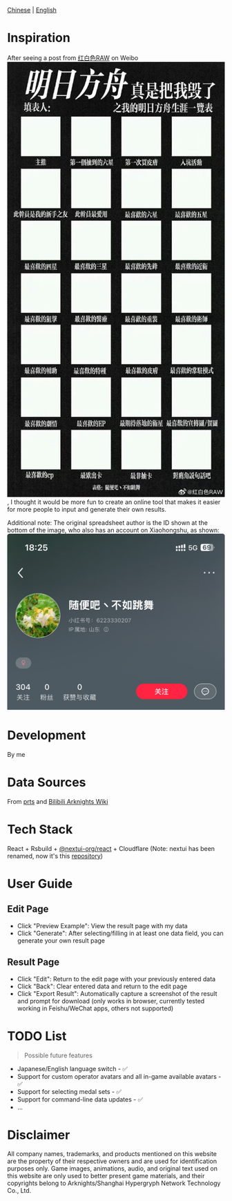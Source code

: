 [Chinese](./README.md) | [English](./README_EN.md)
# Inspiration

After seeing a post from [红白色RAW](https://weibo.com/u/2940601822) on Weibo ![](./src/assets/img_v3_02gq_7ed31f29-4562-44e3-b3e9-fc76fea30ecg.png), I thought it would be more fun to create an online tool that makes it easier for more people to input and generate their own results.

Additional note:
The original spreadsheet author is the ID shown at the bottom of the image, who also has an account on Xiaohongshu, as shown:
![](./src/assets/xhs.jpg)

# Development

By me

# Data Sources

From [prts](https://prts.wiki/w/%E9%A6%96%E9%A1%B5) and [Bilibili Arknights Wiki](https://wiki.biligame.com/arknights/%E9%A6%96%E9%A1%B5)

# Tech Stack

React + Rsbuild + [@nextui-org/react](https://nextui.org/docs/frameworks/vite) + Cloudflare (Note: nextui has been renamed, now it's this [repository](https://github.com/heroui-inc/heroui))

# User Guide

## Edit Page

- Click "Preview Example": View the result page with my data
- Click "Generate": After selecting/filling in at least one data field, you can generate your own result page

## Result Page

- Click "Edit": Return to the edit page with your previously entered data
- Click "Back": Clear entered data and return to the edit page
- Click "Export Result": Automatically capture a screenshot of the result and prompt for download (only works in browser, currently tested working in Feishu/WeChat apps, others not supported)

# TODO List

> Possible future features

- Japanese/English language switch - ✅
- Support for custom operator avatars and all in-game available avatars - ✅
- Support for selecting medal sets - ✅
- Support for command-line data updates - ✅
- ...

# Disclaimer

All company names, trademarks, and products mentioned on this website are the property of their respective owners and are used for identification purposes only.
Game images, animations, audio, and original text used on this website are only used to better present game materials, and their copyrights belong to Arknights/Shanghai Hypergryph Network Technology Co., Ltd.